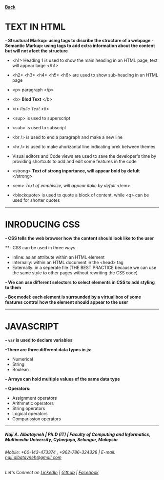 [**Back**](https://naji-albatayneh.github.io/reading-notes)

# TEXT IN HTML

**- Structural Markup: using tags to discribe the structure of a webpage**
**- Semantic Markup: using tags to add extra information about the content but will not afect the structure**


- \<h1\> Heading 1 is used to show the main heading in an HTML page, text will appear large \</h1\>

- \<h2\> \<h3\> \<h4\> \<h5\> \<h6\> are used to show sub-heading in an HTML page

- \<p\> paragraph \</p\>

- \<b\> **Blod Text** \</b\> 

- \<i\> *Italic Text* \</i\>

- \<sup\> is used to superscript

- \<sub\> is used to subscript

- \<br /\> is used to end a paragraph and make a new line

- \<hr /\> is used to make ahorizantal line indicating brek between themes

- Visual editors and Code views are used to save the developer's time by providing shortcuts to add and edit some features in the code

- \<strong\> **Text of strong inportance, will appear bold by defult** \</strong\>

- \<em\> *Text of emphisize, will appear italic by defult* \</em\>

- \<blockquote\> is used to quote a block of content, while \<q\> can be used for shorter quotes

________________________________________________________

# INRODUCING CSS

**- CSS tells the web browser how the content should look like to the user**

**- CSS can be used in three ways: 
- Inline: as an attribute within an HTML element
- Internally: within an HTML document in the \<head\> tag
- Externally: in a seperate file (THE BEST PRACTICE because we can use the same style to other pages without rewriting the CSS code)

**- We  can use different selectors to select elements in CSS to add styling to them**

**- Box model: each element is surrounded by a virtual box of some features control how the element should appear to the user**

________________________________________________________

# JAVASCRIPT

**- `var` is used to declare variables**

**-There are three different data types in js:**
- Numerical
- String
- Boolean

**- Arrays can hold multiple values of the same data type**

**- Operators:**
- Assignment operators
- Arithmetic operators
- String operators
- Logical operators
- Comparission operators


________________________________________________________
##### Naji A. Albatayneh | Ph.D (IT) | Faculty of Computing and Informatics, Multimedia University, Cyberjaya, Selangor, Malaysia

###### Mobile: +60-143-473374 , +962-786-324328 | E-mail: naji.albatayneh@gmail.com

###### Let's Connect on [LinkedIn](https://www.linkedin.com/in/naji-a-albatayneh/) | [Github](https://github.com/naji-albatayneh) | [Facebook](https://web.facebook.com/naji.albatayneh/)
